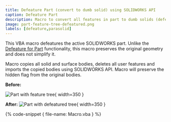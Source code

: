 ```yaml
---
title: Defeature Part (convert to dumb solid) using SOLIDWORKS API
caption: Defeature Part
description: Macro to convert all features in part to dumb solids (defeature part) and surfaces using SOLIDWORKS API
image: part-feature-tree-defeatured.png
labels: [defeature,parasolid]
---
```

This VBA macro defeatures the active SOLIDWORKS part. Unlike the [Defeature for Part](https://help.solidworks.com/2018/english/solidworks/sldworks/c_defeature_for_parts.htm) functionality, this macro preserves the original geometry and does not simplify it.

Macro copies all solid and surface bodies, deletes all user features and imports the copied bodies using SOLIDWORKS API. Macro will preserve the hidden flag from the original bodies.

**Before:**

![Part with feature tree](part-feature-tree.png){ width=350 }

**After:**
![Part with defeatured tree](part-feature-tree-defeatured.png){ width=350 }

{% code-snippet { file-name: Macro.vba } %}
